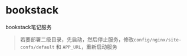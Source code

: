 # bookstack

bookstack笔记服务


> 若要部署二级目录，先启动，然后停止服务，修改```config/nginx/site-confs/default``` 和 ```APP_URL```，重新启动服务
